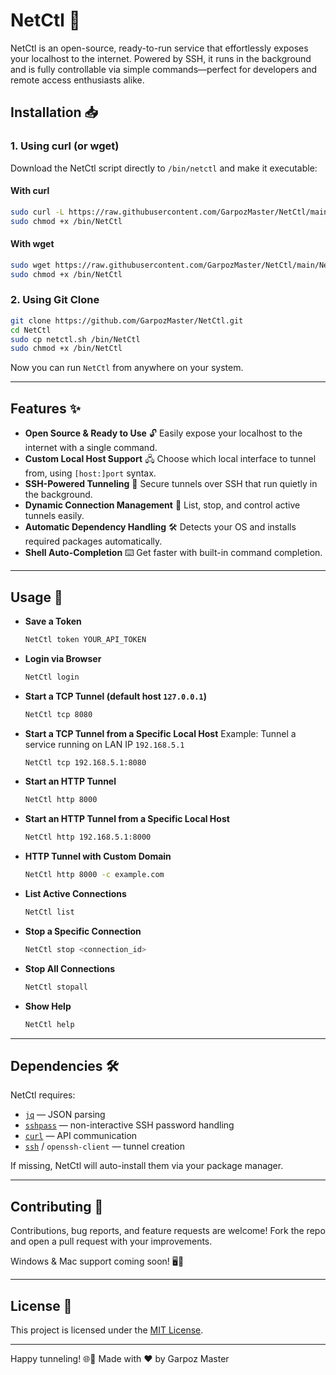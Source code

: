 # NetCtl 🚀

NetCtl is an open-source, ready-to-run service that effortlessly exposes your localhost to the internet. Powered by SSH, it runs in the background and is fully controllable via simple commands—perfect for developers and remote access enthusiasts alike.

## Installation 📥

### 1. Using curl (or wget)

Download the NetCtl script directly to `/bin/netctl` and make it executable:

#### With curl

```bash
sudo curl -L https://raw.githubusercontent.com/GarpozMaster/NetCtl/main/NetCtl.sh -o /bin/NetCtl
sudo chmod +x /bin/NetCtl
```

#### With wget

```bash
sudo wget https://raw.githubusercontent.com/GarpozMaster/NetCtl/main/NetCtl.sh -O /bin/NetCtl
sudo chmod +x /bin/NetCtl
```

### 2. Using Git Clone

```bash
git clone https://github.com/GarpozMaster/NetCtl.git
cd NetCtl
sudo cp netctl.sh /bin/NetCtl
sudo chmod +x /bin/NetCtl
```

Now you can run `NetCtl` from anywhere on your system.

---

## Features ✨

* **Open Source & Ready to Use** 🔓
  Easily expose your localhost to the internet with a single command.
* **Custom Local Host Support** 🖧
  Choose which local interface to tunnel from, using `[host:]port` syntax.
* **SSH-Powered Tunneling** 🔀
  Secure tunnels over SSH that run quietly in the background.
* **Dynamic Connection Management** 🛑
  List, stop, and control active tunnels easily.
* **Automatic Dependency Handling** 🛠️
  Detects your OS and installs required packages automatically.
* **Shell Auto-Completion** ⌨️
  Get faster with built-in command completion.

---

## Usage 🚀

* **Save a Token**

  ```bash
  NetCtl token YOUR_API_TOKEN
  ```

* **Login via Browser**

  ```bash
  NetCtl login
  ```

* **Start a TCP Tunnel (default host `127.0.0.1`)**

  ```bash
  NetCtl tcp 8080
  ```

* **Start a TCP Tunnel from a Specific Local Host**
  Example: Tunnel a service running on LAN IP `192.168.5.1`

  ```bash
  NetCtl tcp 192.168.5.1:8080
  ```

* **Start an HTTP Tunnel**

  ```bash
  NetCtl http 8000
  ```

* **Start an HTTP Tunnel from a Specific Local Host**

  ```bash
  NetCtl http 192.168.5.1:8000
  ```

* **HTTP Tunnel with Custom Domain**

  ```bash
  NetCtl http 8000 -c example.com
  ```

* **List Active Connections**

  ```bash
  NetCtl list
  ```

* **Stop a Specific Connection**

  ```bash
  NetCtl stop <connection_id>
  ```

* **Stop All Connections**

  ```bash
  NetCtl stopall
  ```

* **Show Help**

  ```bash
  NetCtl help
  ```

---

## Dependencies 🛠️

NetCtl requires:

* [`jq`](https://stedolan.github.io/jq/) — JSON parsing
* [`sshpass`](https://linux.die.net/man/1/sshpass) — non-interactive SSH password handling
* [`curl`](https://curl.se/) — API communication
* [`ssh`](https://www.openssh.com/) / `openssh-client` — tunnel creation

If missing, NetCtl will auto-install them via your package manager.

---

## Contributing 🤝

Contributions, bug reports, and feature requests are welcome!
Fork the repo and open a pull request with your improvements.

Windows & Mac support coming soon! 🖥️🍏

---

## License 📄

This project is licensed under the [MIT License](LICENSE).

---

Happy tunneling! 🌐🚀
Made with ❤️ by Garpoz Master
